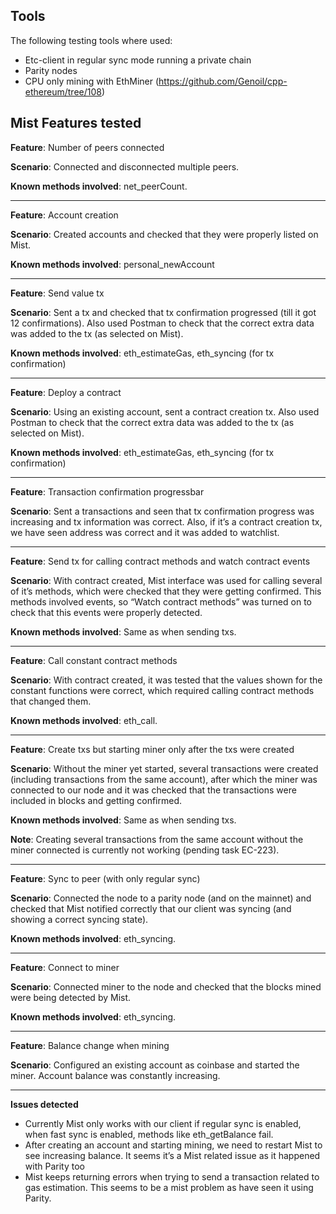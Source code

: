 ## Tools

The following testing tools where used:

- Etc-client in regular sync mode running a private chain
- Parity nodes
- CPU only mining with EthMiner (https://github.com/Genoil/cpp-ethereum/tree/108)

## Mist Features tested
 
**Feature**: Number of peers connected

**Scenario**: Connected and disconnected multiple peers.

**Known methods involved**: net_peerCount.

 
***

**Feature**: Account creation

**Scenario**: Created accounts and checked that they were properly listed on Mist.

**Known methods involved**: personal_newAccount

***
 
**Feature**: Send value tx

**Scenario**: Sent a tx and checked that tx confirmation progressed (till it got 12 confirmations). Also used Postman to check that the correct extra data was added to the tx (as selected on Mist).

**Known methods involved**: eth_estimateGas, eth_syncing (for tx confirmation)

***
 
**Feature**: Deploy a contract

**Scenario**: Using an existing account, sent a contract creation tx. Also used Postman to check that the correct extra data was added to the tx (as selected on Mist).

**Known methods involved**: eth_estimateGas, eth_syncing (for tx confirmation)

***
 
**Feature**: Transaction confirmation progressbar

**Scenario**: Sent a transactions and seen that tx confirmation progress was increasing and tx information was correct. Also, if it’s a contract creation tx, we have seen address was correct and it was added to watchlist.

***
 
**Feature**: Send tx for calling contract methods and watch contract events

**Scenario**: With contract created, Mist interface was used for calling several of it’s methods, which were checked that they were getting confirmed. This methods involved events, so “Watch contract methods” was turned on to check that this events were properly detected.

**Known methods involved**: Same as when sending txs.
 
***
 
**Feature**: Call constant contract methods

**Scenario**: With contract created, it was tested that the values shown for the constant functions were correct, which required calling contract methods that changed them.

**Known methods involved**: eth_call.
 
***

**Feature**: Create txs but starting miner only after the txs were created

**Scenario**: Without the miner yet started, several transactions were created (including transactions from the same account), after which the miner was connected to our node and it was checked that the transactions were included in blocks and getting confirmed.

**Known methods involved**: Same as when sending txs.

**Note**: Creating several transactions from the same account without the miner connected is currently not working (pending task EC-223).
 
***

**Feature**: Sync to peer (with only regular sync)

**Scenario**: Connected the node to a parity node (and on the mainnet) and checked that Mist notified correctly that our client was syncing (and showing a correct syncing state).

**Known methods involved**: eth_syncing.
 
***

**Feature**: Connect to miner

**Scenario**: Connected miner to the node and checked that the blocks mined were being detected by Mist.

**Known methods involved**: eth_syncing.
 
***

**Feature**: Balance change when mining

**Scenario**: Configured an existing account as coinbase and started the miner. Account balance was constantly increasing. 
 
***

**Issues detected**
 
- Currently Mist only works with our client if regular sync is enabled, when fast sync is enabled, methods like eth_getBalance fail.
- After creating an account and starting mining, we need to restart Mist to see increasing balance. It seems it’s a Mist related issue as it happened with Parity too
- Mist keeps returning errors when trying to send a transaction related to gas estimation. This seems to be a mist problem as have seen it using Parity.


 
